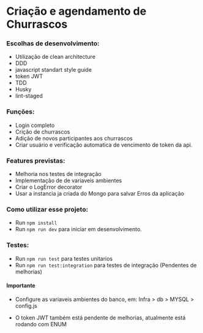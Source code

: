 # Criação e agendamento de Churrascos


### Escolhas de desenvolvimento:

- Utilização de clean architecture
- DDD
- javascript standart style guide
- token JWT
- TDD
- Husky
- lint-staged

### Funções:

- Login completo
- Crição de churrascos
- Adição de novos participantes aos churrascos
- Criar usuário e verificação automatica de vencimento de token da api.


### Features previstas:

- Melhoria nos testes de integração
- Implementação de de variaveis ambientes
- Criar o LogError decorator
- Usar a instancia ja criada do Mongo para salvar Erros da aplicação

### Como utilizar esse projeto:

- Run `npm install`
- Run `npm run dev` para iniciar em desenvolvimento.


### Testes:
- Run `npm run test` para testes unitarios 
- Run `npm run test:integration` para testes de integração (Pendentes de melhorias) 


#### Importante

- Configure  as variaveis ambientes do banco, em:
  Infra > db > MYSQL > config.js

- O token JWT também está pendente de melhorias, atualmente está rodando com ENUM
